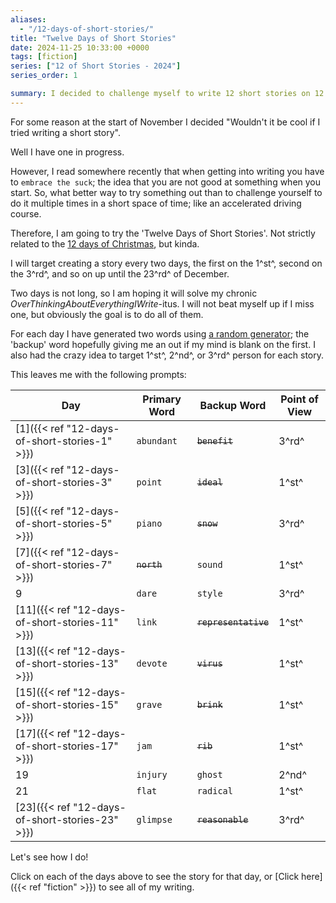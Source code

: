 ```yaml
---
aliases:
  - "/12-days-of-short-stories/"
title: "Twelve Days of Short Stories"
date: 2024-11-25 10:33:00 +0000
tags: [fiction]
series: ["12 of Short Stories - 2024"]
series_order: 1

summary: I decided to challenge myself to write 12 short stories on 12 random prompts.
---
```


For some reason at the start of November I decided "Wouldn't it be cool if I tried writing a short story".

Well I have one in progress.

However, I read somewhere recently that when getting into writing you have to `embrace the suck`; the idea that you are not good at something when you start.
So, what better way to try something out than to challenge yourself to do it multiple times in a short space of time; like an accelerated driving course.

Therefore, I am going to try the 'Twelve Days of Short Stories'.
Not strictly related to the [12 days of Christmas](https://en.wikipedia.org/wiki/Twelve_Days_of_Christmas), but kinda.

I will target creating a story every two days, the first on the 1^st^, second on the 3^rd^, and so on up until the 23^rd^ of December.

Two days is not long, so I am hoping it will solve my chronic _OverThinkingAboutEverythingIWrite_-itus.
I will not beat myself up if I miss one, but obviously the goal is to do all of them.

For each day I have generated two words using [a random generator](https://randomwordgenerator.com/); the 'backup' word hopefully giving me an out if my mind is blank on the first.
I also had the crazy idea to target 1^st^, 2^nd^, or 3^rd^ person for each story.

This leaves me with the following prompts:

| Day                                             | Primary Word | Backup Word          | Point of View  |
|-------------------------------------------------|--------------|----------------------|----------------|
| [1]({{< ref "12-days-of-short-stories-1" >}})   | `abundant`   | ~~`benefit`~~        | 3^rd^ |
| [3]({{< ref "12-days-of-short-stories-3" >}})   | `point`      | ~~`ideal`~~          | 1^st^ |
| [5]({{< ref "12-days-of-short-stories-5" >}})   | `piano`      | ~~`snow`~~           | 3^rd^ |
| [7]({{< ref "12-days-of-short-stories-7" >}})   | ~~`north`~~  | `sound`              | 1^st^ |
| 9                                               | `dare`       | `style`              | 3^rd^ |
| [11]({{< ref "12-days-of-short-stories-11" >}}) | `link`       | ~~`representative`~~ | 1^st^ |
| [13]({{< ref "12-days-of-short-stories-13" >}}) | `devote`     | ~~`virus`~~          | 1^st^ |
| [15]({{< ref "12-days-of-short-stories-15" >}}) | `grave`      | ~~`brink`~~          | 1^st^ |
| [17]({{< ref "12-days-of-short-stories-17" >}}) | `jam`        | ~~`rib`~~            | 1^st^ |
| 19                                              | `injury`     | `ghost`              | 2^nd^ |
| 21                                              | `flat`       | `radical`            | 1^st^ |
| [23]({{< ref "12-days-of-short-stories-23" >}}) | `glimpse`    | ~~`reasonable`~~     | 3^rd^ |

Let's see how I do!

Click on each of the days above to see the story for that day, or [Click here]({{< ref "fiction" >}}) to see all of my writing.
